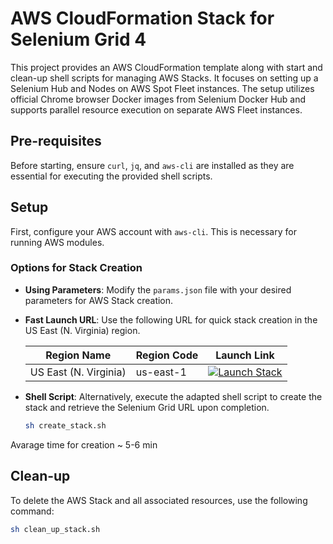 # AWS CloudFormation Stack for Selenium Grid 4

This project provides an AWS CloudFormation template along with start and clean-up shell scripts for managing AWS Stacks. It focuses on setting up a Selenium Hub and Nodes on AWS Spot Fleet instances. The setup utilizes official Chrome browser Docker images from Selenium Docker Hub and supports parallel resource execution on separate AWS Fleet instances.


## Pre-requisites

Before starting, ensure `curl`, `jq`, and `aws-cli` are installed as they are essential for executing the provided shell scripts.


## Setup

First, configure your AWS account with `aws-cli`. This is necessary for running AWS modules.

### Options for Stack Creation

- **Using Parameters**: Modify the `params.json` file with your desired parameters for AWS Stack creation.
- **Fast Launch URL**: Use the following URL for quick stack creation in the US East (N. Virginia) region.

  | Region Name        | Region Code | Launch Link |
  | ------------------ | ----------- | ----------- |
  | US East (N. Virginia) | us-east-1 | [![Launch Stack](https://cdn.rawgit.com/buildkite/cloudformation-launch-stack-button-svg/master/launch-stack.svg)](https://us-east-1.console.aws.amazon.com/cloudformation/home?region=us-east-1#/stacks/create/review?templateURL=https://cf-templates-1lfo03l9lq9gl-us-east-1.s3.amazonaws.com/2024-01-23T101248.725Z7qa-cloudformation-selenium-grid.yml&stackName=seleniumgridaws&param_stackName=seleniumgridaws&param_AvailabilityZoneFull=us-east-1a) |

- **Shell Script**: Alternatively, execute the adapted shell script to create the stack and retrieve the Selenium Grid URL upon completion.

  ```bash
  sh create_stack.sh


Avarage time for creation ~ 5-6 min


## Clean-up

To delete the AWS Stack and all associated resources, use the following command:

```bash
sh clean_up_stack.sh


   




